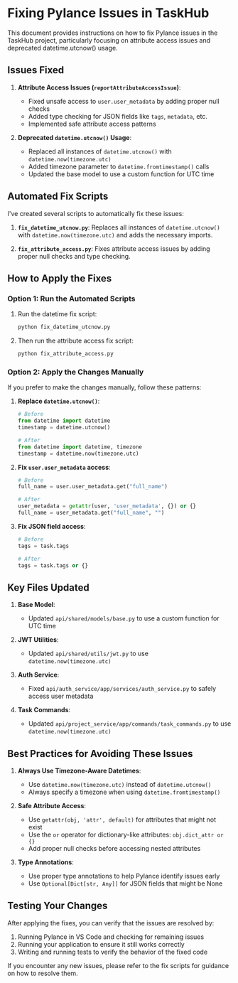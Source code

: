 # Fixing Pylance Issues in TaskHub

This document provides instructions on how to fix Pylance issues in the TaskHub project, particularly focusing on attribute access issues and deprecated datetime.utcnow() usage.

## Issues Fixed

1. **Attribute Access Issues (`reportAttributeAccessIssue`)**:
   - Fixed unsafe access to `user.user_metadata` by adding proper null checks
   - Added type checking for JSON fields like `tags`, `metadata`, etc.
   - Implemented safe attribute access patterns

2. **Deprecated `datetime.utcnow()` Usage**:
   - Replaced all instances of `datetime.utcnow()` with `datetime.now(timezone.utc)`
   - Added timezone parameter to `datetime.fromtimestamp()` calls
   - Updated the base model to use a custom function for UTC time

## Automated Fix Scripts

I've created several scripts to automatically fix these issues:

1. **`fix_datetime_utcnow.py`**: Replaces all instances of `datetime.utcnow()` with `datetime.now(timezone.utc)` and adds the necessary imports.

2. **`fix_attribute_access.py`**: Fixes attribute access issues by adding proper null checks and type checking.

## How to Apply the Fixes

### Option 1: Run the Automated Scripts

1. Run the datetime fix script:
   ```bash
   python fix_datetime_utcnow.py
   ```

2. Then run the attribute access fix script:
   ```bash
   python fix_attribute_access.py
   ```

### Option 2: Apply the Changes Manually

If you prefer to make the changes manually, follow these patterns:

1. **Replace `datetime.utcnow()`**:
   ```python
   # Before
   from datetime import datetime
   timestamp = datetime.utcnow()

   # After
   from datetime import datetime, timezone
   timestamp = datetime.now(timezone.utc)
   ```

2. **Fix `user.user_metadata` access**:
   ```python
   # Before
   full_name = user.user_metadata.get("full_name")

   # After
   user_metadata = getattr(user, 'user_metadata', {}) or {}
   full_name = user_metadata.get("full_name", "")
   ```

3. **Fix JSON field access**:
   ```python
   # Before
   tags = task.tags

   # After
   tags = task.tags or {}
   ```

## Key Files Updated

1. **Base Model**:
   - Updated `api/shared/models/base.py` to use a custom function for UTC time

2. **JWT Utilities**:
   - Updated `api/shared/utils/jwt.py` to use `datetime.now(timezone.utc)`

3. **Auth Service**:
   - Fixed `api/auth_service/app/services/auth_service.py` to safely access user metadata

4. **Task Commands**:
   - Updated `api/project_service/app/commands/task_commands.py` to use `datetime.now(timezone.utc)`

## Best Practices for Avoiding These Issues

1. **Always Use Timezone-Aware Datetimes**:
   - Use `datetime.now(timezone.utc)` instead of `datetime.utcnow()`
   - Always specify a timezone when using `datetime.fromtimestamp()`

2. **Safe Attribute Access**:
   - Use `getattr(obj, 'attr', default)` for attributes that might not exist
   - Use the `or` operator for dictionary-like attributes: `obj.dict_attr or {}`
   - Add proper null checks before accessing nested attributes

3. **Type Annotations**:
   - Use proper type annotations to help Pylance identify issues early
   - Use `Optional[Dict[str, Any]]` for JSON fields that might be None

## Testing Your Changes

After applying the fixes, you can verify that the issues are resolved by:

1. Running Pylance in VS Code and checking for remaining issues
2. Running your application to ensure it still works correctly
3. Writing and running tests to verify the behavior of the fixed code

If you encounter any new issues, please refer to the fix scripts for guidance on how to resolve them.
